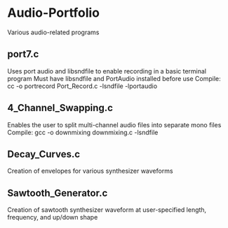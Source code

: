 # Audio-Portfolio
Various audio-related programs

## port7.c
Uses port audio and libsndfile to enable recording in a basic terminal program
Must have libsndfile and PortAudio installed before use
Compile: cc -o portrecord Port_Record.c -lsndfile -lportaudio

## 4_Channel_Swapping.c
Enables the user to split multi-channel audio files into separate mono files
Compile: gcc -o downmixing downmixing.c -lsndfile

## Decay_Curves.c
Creation of envelopes for various synthesizer waveforms

## Sawtooth_Generator.c
Creation of sawtooth synthesizer waveform at user-specified length, frequency, and up/down shape
